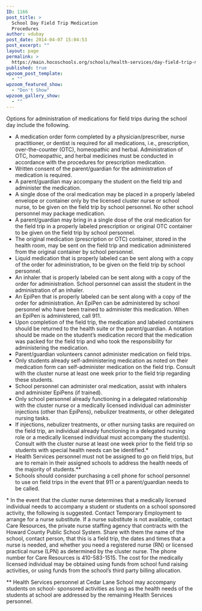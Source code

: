 ```yaml
---
ID: 1166
post_title: >
  School Day Field Trip Medication
  Procedures
author: vdubay
post_date: 2014-04-07 15:04:53
post_excerpt: ""
layout: page
permalink: >
  https://main.hocoschools.org/schools/health-services/day-field-trip-medication-procedures/
published: true
wpzoom_post_template:
  - ""
wpzoom_featured_show:
  - "Don't Show"
wpzoom_gallery_show:
  - ""
---
```

<p>Options for administration of medications for field trips during the school day include the following.</p>

<ul>
  <li>A medication order form completed by a physician/prescriber, nurse practitioner, or dentist is required for all medications, i.e., prescription, over-the-counter (OTC), homeopathic and herbal. Administration of OTC, homeopathic, and herbal medicines must be conducted in accordance with the procedures for prescription medication.</li>
  <li>Written consent of the parent/guardian for the administration of medication is required.</li>
  <li>A parent/guardian may accompany the student on the field trip and administer the medication.</li>
  <li>A single dose of the oral medication may be placed in a properly labeled envelope or container only by the licensed cluster nurse or school nurse, to be given on the field trip by school personnel. No other school personnel may package medication.</li>
  <li>A parent/guardian may bring in a single dose of the oral medication for the field trip in a properly labeled prescription or original OTC container to be given on the field trip by school personnel.</li>
  <li>The original medication (prescription or OTC) container, stored in the health room, may be sent on the field trip and medication administered from the original container by school personnel.</li>
  <li>Liquid medication that is properly labeled can be sent along with a copy of the order for administration, to be given on the field trip by school personnel.</li>
  <li>An inhaler that is properly labeled can be sent along with a copy of the order for administration. School personnel can assist the student in the administration of an inhaler.</li>
  <li>An EpiPen that is properly labeled can be sent along with a copy of the order for administration. An EpiPen can be administered by school personnel who have been trained to administer this medication. When an EpiPen is administered, call 911.</li>
  <li>Upon completion of the field trip, the medication and labeled containers should be returned to the health suite or the parent/guardian. A notation should be made on the student’s medication record that the medication was packed for the field trip and who took the responsibility for administering the medication.</li>
  <li>Parent/guardian volunteers cannot administer medication on field trips.</li>
  <li>Only students already self-administering medication as noted on their medication form can self-administer medication on the field trip. Consult with the cluster nurse at least one week prior to the field trip regarding these students.</li>
  <li>School personnel can administer oral medication, assist with inhalers and administer EpiPens (if trained).</li>
  <li>Only school personnel already functioning in a delegated relationship with the cluster nurse or a medically licensed individual can administer injections (other than EpiPens), nebulizer treatments, or other delegated nursing tasks.</li>
  <li>If injections, nebulizer treatments, or other nursing tasks are required on the field trip, an individual already functioning in a delegated nursing role or a medically licensed individual must accompany the student(s). Consult with the cluster nurse at least one week prior to the field trip so students with special health needs can be identified.*</li>
  <li>Health Services personnel must not be assigned to go on field trips, but are to remain in their assigned schools to address the health needs of the majority of students.**</li>
  <li>Schools should consider purchasing a cell phone for school personnel to use on field trips in the event that 911 or a parent/guardian needs to be called.</li>
</ul>

<p>* In the event that the cluster nurse determines that a medically licensed individual needs to accompany a student or students on a school sponsored activity, the following is suggested. Contact Temporary Employment to arrange for a nurse substitute. If a nurse substitute is not available, contact Care Resources, the private nurse staffing agency that contracts with the Howard County Public School System. Share with them the name of the school, contact person, that this is a field trip, the dates and times that a nurse is needed, and whether you need a registered nurse (RN) or licensed practical nurse (LPN) as determined by the cluster nurse. The phone number for Care Resources is 410-583-1515. The cost for the medically licensed individual may be obtained using funds from school fund raising activities, or using funds from the school’s third party billing allocation.</p>

<p>** Health Services personnel at Cedar Lane School may accompany students on school- sponsored activities as long as the health needs of the students at school are addressed by the remaining Health Services personnel.</p>